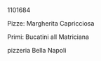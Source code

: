 1101684

Pizze:
        Margherita
        Capricciosa

Primi:
        Bucatini all Matriciana

pizzeria Bella Napoli